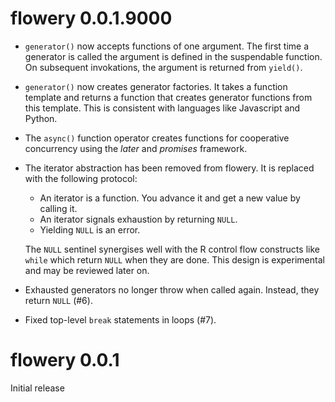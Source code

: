
# flowery 0.0.1.9000

* `generator()` now accepts functions of one argument. The first time
  a generator is called the argument is defined in the suspendable
  function. On subsequent invokations, the argument is returned from
  `yield()`.

* `generator()` now creates generator factories. It takes a function
  template and returns a function that creates generator functions
  from this template. This is consistent with languages like
  Javascript and Python.

* The `async()` function operator creates functions for cooperative
  concurrency using the _later_ and _promises_ framework.

* The iterator abstraction has been removed from flowery. It is
  replaced with the following protocol:

  - An iterator is a function. You advance it and get a new value by
    calling it.
  - An iterator signals exhaustion by returning `NULL`.
  - Yielding `NULL` is an error.

  The `NULL` sentinel synergises well with the R control flow
  constructs like `while` which return `NULL` when they are done.
  This design is experimental and may be reviewed later on.

* Exhausted generators no longer throw when called again. Instead,
  they return `NULL` (#6).

* Fixed top-level `break` statements in loops (#7).


# flowery 0.0.1

Initial release
